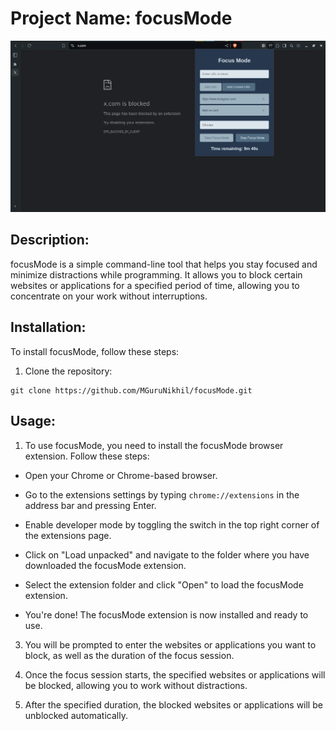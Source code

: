 # Project Name: focusMode

![focusMode Screenshot](focusMode.png)

## Description:
focusMode is a simple command-line tool that helps you stay focused and minimize distractions while programming. It allows you to block certain websites or applications for a specified period of time, allowing you to concentrate on your work without interruptions.

## Installation:
To install focusMode, follow these steps:

1. Clone the repository:
```
git clone https://github.com/MGuruNikhil/focusMode.git
```

## Usage:
1. To use focusMode, you need to install the focusMode browser extension. Follow these steps:

- Open your Chrome or Chrome-based browser.

- Go to the extensions settings by typing `chrome://extensions` in the address bar and pressing Enter.

- Enable developer mode by toggling the switch in the top right corner of the extensions page.

- Click on "Load unpacked" and navigate to the folder where you have downloaded the focusMode extension.

- Select the extension folder and click "Open" to load the focusMode extension.

- You're done! The focusMode extension is now installed and ready to use.


3. You will be prompted to enter the websites or applications you want to block, as well as the duration of the focus session.

4. Once the focus session starts, the specified websites or applications will be blocked, allowing you to work without distractions.

5. After the specified duration, the blocked websites or applications will be unblocked automatically.
